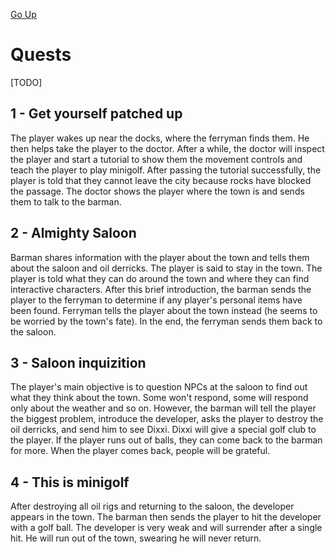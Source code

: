 [Go Up](story.md)

# Quests
[TODO]

## 1 - Get yourself patched up
The player wakes up near the docks, where the ferryman finds them. He then helps take the player to the doctor. After a while, the doctor will inspect the player and start a tutorial to show them the movement controls and teach the player to play minigolf. After passing the tutorial successfully, the player is told that they cannot leave the city because rocks have blocked the passage.  The doctor shows the player where the town is and sends them to talk to the barman.

## 2 - Almighty Saloon
Barman shares information with the player about the town and tells them about the saloon and oil derricks. The player is said to stay in the town. The player is told what they can do around the town and where they can find interactive characters. After this brief introduction, the barman sends the player to the ferryman to determine if any player's personal items have been found. Ferryman tells the player about the town instead (he seems to be worried by the town's fate). In the end, the ferryman sends them back to the saloon.

## 3 - Saloon inquizition
The player's main objective is to question NPCs at the saloon to find out what they think about the town. Some won't respond, some will respond only about the weather and so on. However, the barman will tell the player the biggest problem, introduce the developer, asks the player to destroy the oil derricks, and send him to see Dixxi. Dixxi will give a special golf club to the player. If the player runs out of balls, they can come back to the barman for more. When the player comes back, people will be grateful.

## 4 - This is minigolf
After destroying all oil rigs and returning to the saloon, the developer appears in the town. The barman then sends the player to hit the developer with a golf ball. The developer is very weak and will surrender after a single hit. He will run out of the town, swearing he will never return.